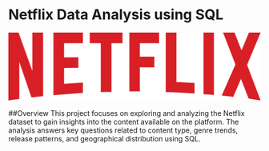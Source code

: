 # Netflix Data Analysis using SQL
![Netflix logo](https://github.com/kumarvaibhav112/netflix_sql/blob/main/Netflix_2015_logo.svg.png)

##Overview
This project focuses on exploring and analyzing the Netflix dataset to gain insights into the content available on the platform.
The analysis answers key questions related to content type, genre trends, release patterns, and geographical distribution using SQL.
